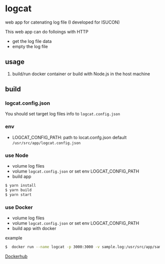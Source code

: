 
# logcat
web app for catenating log file (I developed for ISUCON)

This web app can do folloings with HTTP
- get the log file data
- empty the log file 

## usage

1. build/run docker container or build with Node.js in the host machine


## build

### logcat.config.json

You should set target log files info to `logcat.config.json` 


### env

- LOGCAT_CONFIG_PATH: path to locat.confg.json default `/usr/src/app/logcat.config.json`

### use Node

- volume log files
- volume `logcat.config.json` or set env LOGCAT_CONFIG_PATH
- build app

```sh
$ yarn install
$ yarn build
$ yarn start
```

### use Docker

- volume log files
- volume `logcat.config.json` or set env LOGCAT_CONFIG_PATH
- build app with docker

example
```sh
$  docker run --name logcat -p 3000:3000 -v sample.log:/usr/src/app/sample.log -v logcat.config.json:/usr/src/app/logcat.config.json onyankopon/logcat
```

[Dockerhub](https://hub.docker.com/r/onyankopon/logcat)